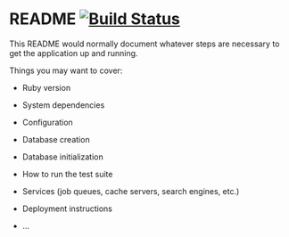 # README [![Build Status](https://travis-ci.com/Ruyatama/try_travis_ci.svg?branch=master)](https://travis-ci.com/Ruyatama/try_travis_ci)

This README would normally document whatever steps are necessary to get the
application up and running.

Things you may want to cover:

* Ruby version

* System dependencies

* Configuration

* Database creation

* Database initialization

* How to run the test suite

* Services (job queues, cache servers, search engines, etc.)

* Deployment instructions

* ...
